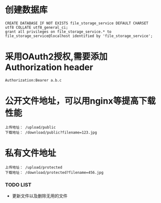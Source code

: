 
# 创建数据库
````
CREATE DATABASE IF NOT EXISTS file_storage_service DEFAULT CHARSET utf8 COLLATE utf8_general_ci;
grant all privileges on file_storage_service.* to file_storage_service@localhost identified by 'file_storage_service';
````

# 采用OAuth2授权,需要添加Authorization header
````
Authorization:Bearer a.b.c
````
# 公开文件地址，可以用nginx等提高下载性能
````
上传地址： /upload/public
下载地址： /download/public?filename=123.jpg
````
# 私有文件地址
````
上传地址： /upload/protected
下载地址： /download/protected?filename=456.jpg
````
### TODO LIST
* 更新文件以及删除无用的文件
